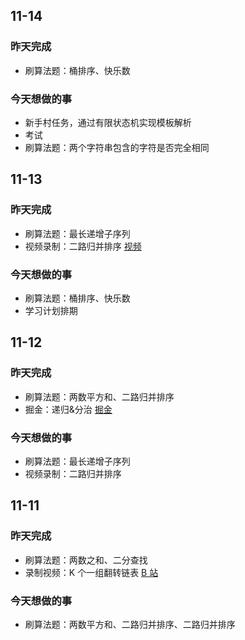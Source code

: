 ## 11-14

### 昨天完成

- 刷算法题：桶排序、快乐数

### 今天想做的事

- 新手村任务，通过有限状态机实现模板解析
- 考试
- 刷算法题：两个字符串包含的字符是否完全相同

## 11-13

### 昨天完成

- 刷算法题：最长递增子序列
- 视频录制：二路归并排序 [视频](https://www.bilibili.com/video/BV1Sg411P7RY/)

### 今天想做的事

- 刷算法题：桶排序、快乐数
- 学习计划排期

## 11-12

### 昨天完成

- 刷算法题：两数平方和、二路归并排序
- 掘金：递归&分治 [掘金](https://juejin.cn/post/7029296492984664071/)

### 今天想做的事

- 刷算法题：最长递增子序列
- 视频录制：二路归并排序

## 11-11

### 昨天完成

- 刷算法题：两数之和、二分查找
- 录制视频：K 个一组翻转链表 [B 站](https://www.bilibili.com/video/BV17q4y1372g/)

### 今天想做的事

- 刷算法题：两数平方和、二路归并排序、二路归并排序
